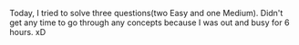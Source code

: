 Today, I tried to solve three questions(two Easy and one Medium).
Didn't get any time to go through any concepts because I was out and busy for 6 hours. xD
